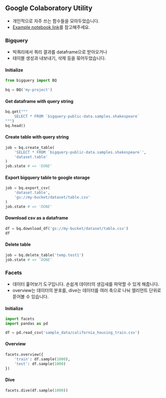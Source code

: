 ## Google Colaboratory Utility

- 개인적으로 자주 쓰는 함수들을 모아두었습니다. 
- [Example notebook link](https://colab.research.google.com/drive/1kNj9YNe6dKJgcaAvJ4pwqTcBe5B9fLuM)를 참고해주세요.  

### Bigquery

- 빅쿼리에서 쿼리 결과를 dataframe으로 받아오거나 
- 테이블 생성과 내보내기, 삭제 등을 묶어두었습니다.  
 
#### Initialize
```python
from bigquery import BQ
 
bq = BQ('my-project')
```
#### Get dataframe with query string
```python
bq.get("""
    SELECT * FROM `bigquery-public-data.samples.shakespeare`  
""")
bq.head()
```

#### Create table with query string
```python
job = bq.create_table(
    'SELECT * FROM `bigquery-public-data.samples.shakespeare`',
    'dataset.table'
)
job.state # => 'DONE'
```

#### Export bigquery table to google storage
```python
job = bq.export_csv(
    'dataset.table', 
    'gs://my-bucket/dataset/table.csv'
)
job.state # => 'DONE'
```

#### Download csv as a dataframe
```python
df = bq.download_df('gs://my-bucket/dataset/table.csv')
df
```

#### Delete table
```python
job = bq.delete_table('temp.test1')
job.state # => 'DONE'
```

### Facets

- 데이터 훑어보기 도구입니다. 손쉽게 데이터의 생김새를 파악할 수 있게 해줍니다.
- overview는 데이터의 분포를, dive는 데이터를 여러 축으로 나눠 엘리먼트 단위로 뜯어볼 수 있습니다.      

#### Initialize
```python
import facets
import pandas as pd

df = pd.read_csv('sample_data/california_housing_train.csv')
```

#### Overview
```python
facets.overview({
    'train': df.sample(1000),
    'test': df.sample(1000)
})
```

#### Dive
```python
facets.dive(df.sample(1000))
```
